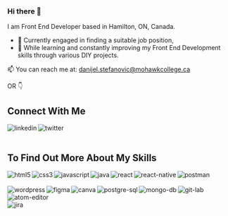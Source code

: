 ### Hi there 👋

I am Front End Developer based in Hamilton, ON, Canada.  
  
  - 🔭 Currently engaged in finding a suitable job position, 
  - 🌱 While learning and constantly improving my Front End Development skills through various DIY projects. 
  
📫 You can reach me at: danijel.stefanovic@mohawkcollege.ca 


OR 👇


## Connect With Me
[<img align="left" alt="linkedin" src="https://img.shields.io/badge/linkedin-%230077B5.svg?&style=for-the-badge&logo=linkedin&logoColor=white" />](https://www.linkedin.com/in/danijel-stefanovic/)
[<img align="left" alt="twitter" src="https://img.shields.io/badge/twitter-%231DA1F2.svg?&style=for-the-badge&logo=twitter&logoColor=white" />](https://twitter.com/)

<br>  
<br>

## To Find Out More About My Skills 

<img align="left" alt="html5" src="https://img.shields.io/badge/html5-white?style=for-the-badge&logo=html5&labelColor=grey" /> 
<img align="left" alt="css3" src="https://img.shields.io/badge/css3-white?style=for-the-badge&logo=css3&logoColor=lightblue&labelColor=grey" />
<img align="left" alt="javascript" src="https://img.shields.io/badge/javascript-white?style=for-the-badge&logo=javascript&labelColor=grey" />
<img align="left" alt="java" src="https://img.shields.io/badge/java-white?style=for-the-badge&logo=java&logoColor=lightblue&labelColor=grey" />
<img align="left" alt="react" src="https://img.shields.io/badge/react-white?style=for-the-badge&logo=react&labelColor=grey" />    
<img align="left" alt="react-native" src="https://img.shields.io/badge/react native-white?style=for-the-badge&logo=react&labelColor=grey" />
<img align="left" alt="postman" src="https://img.shields.io/badge/postman-white?style=for-the-badge&logo=postman&labelColor=grey" />
<br>
<br>
<img align="left" alt="wordpress" src="https://img.shields.io/badge/wordpress-white?style=for-the-badge&logo=wordpress&logoColor=lightblue&labelColor=grey" /> 
<img align="left" alt="figma" src="https://img.shields.io/badge/figma-white?style=for-the-badge&logo=figma&labelColor=grey" />    
<img align="left" alt="canva" src="https://img.shields.io/badge/canva-white?style=for-the-badge&logo=canva&labelColor=grey" /> 
<img align="left" alt="postgre-sql" src="https://img.shields.io/badge/postgresql-white?style=for-the-badge&logo=postgresql&logoColor=lightblue&labelColor=grey" />
<img align="left" alt="mongo-db" src="https://img.shields.io/badge/mongodb-white?style=for-the-badge&logo=mongodb&labelColor=grey" />    
<img align="left" alt="git-lab" src="https://img.shields.io/badge/gitlab-white?style=for-the-badge&logo=gitlab&labelColor=grey" />
<img align="left" alt="atom-editor" src="https://img.shields.io/badge/atom editor-white?style=for-the-badge&logo=atom&logoColor=lightgreen&labelColor=grey" />  
<br>
<br>  
<img align="left" alt="jira" src="https://img.shields.io/badge/jira-white?style=for-the-badge&logo=jira&logoColor=informational&labelColor=grey" />




 
 
